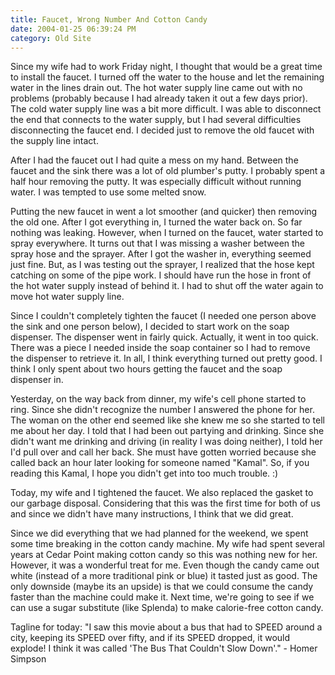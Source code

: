```yaml
---
title: Faucet, Wrong Number And Cotton Candy
date: 2004-01-25 06:39:24 PM
category: Old Site
---
```


Since my wife had to work Friday night, I thought that would be a great time to install the faucet. I turned off the water to the house and let the remaining water in the lines drain out. The hot water supply line came out with no problems (probably because I had already taken it out a few days prior). The cold water supply line was a bit more difficult. I was able to disconnect the end that connects to the water supply, but I had several difficulties disconnecting the faucet end. I decided just to remove the old faucet with the supply line intact.

After I had the faucet out I had quite a mess on my hand. Between the faucet and the sink there was a lot of old plumber's putty. I probably spent a half hour removing the putty. It was especially difficult without running water. I was tempted to use some melted snow.

Putting the new faucet in went a lot smoother (and quicker) then removing the old one. After I got everything in, I turned the water back on. So far nothing was leaking. However, when I turned on the faucet, water started to spray everywhere. It turns out that I was missing a washer between the spray hose and the sprayer. After I got the washer in, everything seemed just fine. But, as I was testing out the sprayer, I realized that the hose kept catching on some of the pipe work. I should have run the hose in front of the hot water supply instead of behind it. I had to shut off the water again to move hot water supply line.

Since I couldn't completely tighten the faucet (I needed one person above the sink and one person below), I decided to start work on the soap dispenser. The dispenser went in fairly quick. Actually, it went in too quick. There was a piece I needed inside the soap container so I had to remove the dispenser to retrieve it. In all, I think everything turned out pretty good. I think I only spent about two hours getting the faucet and the soap dispenser in.

Yesterday, on the way back from dinner, my wife's cell phone started to ring. Since she didn't recognize the number I answered the phone for her. The woman on the other end seemed like she knew me so she started to tell me about her day. I told that I had been out partying and drinking. Since she didn't want me drinking and driving (in reality I was doing neither), I told her I'd pull over and call her back. She must have gotten worried because she called back an hour later looking for someone named "Kamal". So, if you reading this Kamal, I hope you didn't get into too much trouble. :)

Today, my wife and I tightened the faucet. We also replaced the gasket to our garbage disposal. Considering that this was the first time for both of us and since we didn't have many instructions, I think that we did great.

Since we did everything that we had planned for the weekend, we spent some time breaking in the cotton candy machine. My wife had spent several years at Cedar Point making cotton candy so this was nothing new for her. However, it was a wonderful treat for me. Even though the candy came out white (instead of a more traditional pink or blue) it tasted just as good. The only downside (maybe its an upside) is that we could consume the candy faster than the machine could make it. Next time, we're going to see if we can use a sugar substitute (like Splenda) to make calorie-free cotton candy.

Tagline for today: "I saw this movie about a bus that had to SPEED around a city, keeping its SPEED over fifty, and if its SPEED dropped, it would explode! I think it was called 'The Bus That Couldn't Slow Down'." - Homer Simpson

